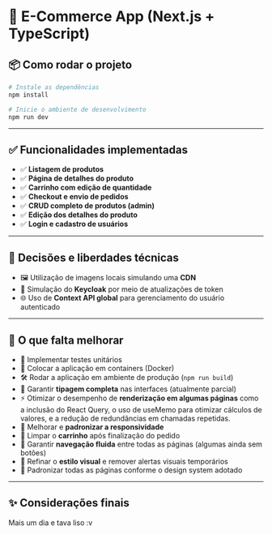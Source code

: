 # 🛒 E-Commerce App (Next.js + TypeScript)

## 📦 Como rodar o projeto

```bash
# Instale as dependências
npm install

# Inicie o ambiente de desenvolvimento
npm run dev
```

---

## ✅ Funcionalidades implementadas

- ✅ **Listagem de produtos**
- ✅ **Página de detalhes do produto**
- ✅ **Carrinho com edição de quantidade**
- ✅ **Checkout e envio de pedidos**
- ✅ **CRUD completo de produtos (admin)**
- ✅ **Edição dos detalhes do produto**
- ✅ **Login e cadastro de usuários**

---

## 🎯 Decisões e liberdades técnicas

- 🖼️ Utilização de imagens locais simulando uma **CDN**
- 🔑 Simulação do **Keycloak** por meio de atualizações de token
- 🌐 Uso de **Context API global** para gerenciamento do usuário autenticado

---

## 🚧 O que falta melhorar

- 🧪 Implementar testes unitários
- 🐳 Colocar a aplicação em containers (Docker)
- 🛠️ Rodar a aplicação em ambiente de produção (`npm run build`)
- 🧾 Garantir **tipagem completa** nas interfaces (atualmente parcial)
- ⚡ Otimizar o desempenho de **renderização em algumas páginas** como a inclusão do React Query, o uso de useMemo para otimizar cálculos de valores, e a redução de redundâncias em chamadas repetidas.
- 📱 Melhorar e **padronizar a responsividade**
- 🧹 Limpar o **carrinho** após finalização do pedido
- 🔗 Garantir **navegação fluida** entre todas as páginas (algumas ainda sem botões)
- 🎨 Refinar o **estilo visual** e remover alertas visuais temporários
- 🧭 Padronizar todas as páginas conforme o design system adotado

---

## ✨ Considerações finais

Mais um dia e tava liso :v